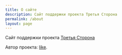 ```yaml
---
title: О сайте
description: Сайт поддержки проекта Третья Сторона
permalink: /about
layout: page
---
```


Сайт поддержки проекта [Третья Сторона](http://3side.github.io/)

Автор проекта: [like](https://vk.com/like_913 "like").
